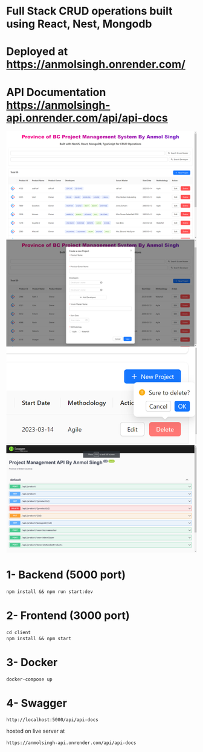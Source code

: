 # Full Stack CRUD operations built using React, Nest, Mongodb

# Deployed at https://anmolsingh.onrender.com/

# API Documentation https://anmolsingh-api.onrender.com/api/api-docs 

<img src="client\public\demo-1.png" alt="Alt text" title="Optional title">

<img src="client\public\demo-2.png" alt="Alt text" title="Optional title">

<img src="client\public\demo-3.png" alt="Alt text" title="Optional title">

<img src="client\public\demo-4.png" alt="Alt text" title="Optional title">


# 1- Backend (5000 port)

```
npm install && npm run start:dev
```

# 2- Frontend (3000 port)

```
cd client
npm install && npm start
```

# 3- Docker

```
docker-compose up
```

# 4- Swagger

```
http://localhost:5000/api/api-docs
```

hosted on live server at

```
https://anmolsingh-api.onrender.com/api/api-docs
```


